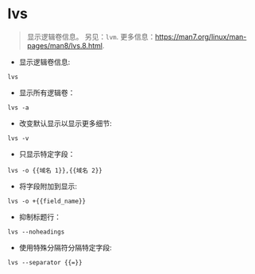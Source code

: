 # lvs

> 显示逻辑卷信息。
> 另见：`lvm`.
> 更多信息：<https://man7.org/linux/man-pages/man8/lvs.8.html>.

- 显示逻辑卷信息:

`lvs`

- 显示所有逻辑卷：

`lvs -a`

- 改变默认显示以显示更多细节:

`lvs -v`

- 只显示特定字段：

`lvs -o {{域名 1}},{{域名 2}}`

- 将字段附加到显示:

`lvs -o +{{field_name}}`

- 抑制标题行：

`lvs --noheadings`

- 使用特殊分隔符分隔特定字段:

`lvs --separator {{=}}`
